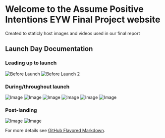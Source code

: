 # Welcome to the Assume Positive Intentions EYW Final Project website

Created to staticly host images and videos used in our final report

## Launch Day Documentation

### Leading up to launch
![Before Launch](https://assumepositiveintentions.github.io/Final/assets/Before1.JPG)
![Before Launch 2](https://assumepositiveintentions.github.io/Final/assets/Before2.JPG)
### During/throughout launch
![Image](https://assumepositiveintentions.github.io/Final/assets/During1.JPG)
![Image](https://assumepositiveintentions.github.io/Final/assets/During2.JPG)
![Image](https://assumepositiveintentions.github.io/Final/assets/During3.JPG)
![Image](https://assumepositiveintentions.github.io/Final/assets/During4.JPG)
![Image](https://assumepositiveintentions.github.io/Final/assets/During5.JPG)
![Image](https://assumepositiveintentions.github.io/Final/assets/During6.JPG)
### Post-landing
![Image](https://assumepositiveintentions.github.io/Final/assets/Landed1.JPG)
![Image](https://assumepositiveintentions.github.io/Final/assets/Landed2.JPG)

For more details see [GitHub Flavored Markdown](https://guides.github.com/features/mastering-markdown/).
